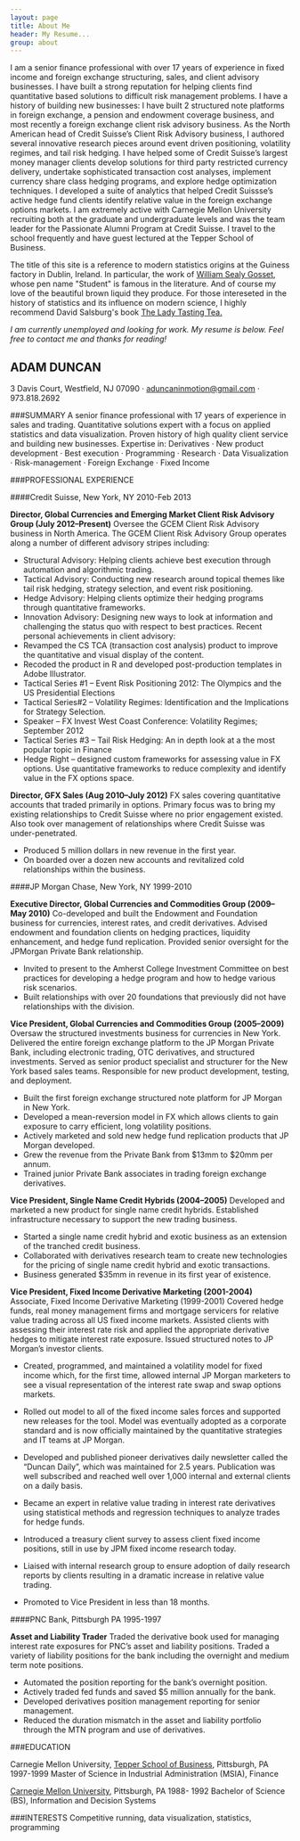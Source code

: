 ```yaml
---
layout: page
title: About Me
header: My Resume...
group: about
---
```


I am a senior finance professional with over 17 years of experience in fixed income and foreign exchange structuring, sales, and client advisory businesses. I have built a strong reputation for helping clients find quantitative based solutions to difficult risk management problems. I have a history of building new businesses: I have built 2 structured note platforms in foreign exchange, a pension and endowment coverage business, and most recently a foreign exchange client risk advisory business. As the North American head of Credit Suisse’s Client Risk Advisory business, I authored several innovative research pieces around event driven positioning, volatility regimes, and tail risk hedging. I have helped some of Credit Suisse’s largest money manager clients develop solutions for third party restricted currency delivery, undertake sophisticated transaction cost analyses, implement currency share class hedging programs, and explore hedge optimization techniques. I developed a suite of analytics that helped Credit Suissse’s active hedge fund clients identify relative value in the foreign exchange options markets. I am extremely active with Carnegie Mellon University recruiting both at the graduate and undergraduate levels and was the team leader for the Passionate Alumni Program at Credit Suisse. I travel to the school frequently and have guest lectured at the Tepper School of Business.

The title of this site is a reference to modern statistics origins at the Guiness factory in Dublin, Ireland. In particular, the
work of [William Sealy Gosset](http://en.wikipedia.org/wiki/William_Sealy_Gosset), whose pen name "Student" is famous in the literature.  And of course my love of the beautiful brown liquid they produce. For those intereseted in the history of statistics and its
influence on modern science, I highly recommend David Salsburg's book [The Lady Tasting Tea.](http://www.amazon.com/dp/0805071342/?tag=googhydr-20&hvadid=7782417427&hvpos=1t1&hvexid=&hvnetw=g&hvrand=2033946875574972504&hvpone=12.91&hvptwo=&hvqmt=b&ref=pd_sl_7e3tmf0o8p_b)

*I am currently unemployed and looking for work. My resume is below. Feel free to contact me and thanks for reading!*



## ADAM DUNCAN
3 Davis Court, Westfield, NJ  07090 · aduncaninmotion@gmail.com · 973.818.2692
 
###SUMMARY
A senior finance professional with 17 years of experience in sales and trading.  Quantitative solutions expert with a focus on applied statistics and data visualization.  Proven history of high quality client service and building new businesses.
Expertise in: Derivatives · New product development · Best execution · Programming · Research · Data Visualization  · Risk-management · Foreign Exchange · Fixed Income
 
 

###PROFESSIONAL EXPERIENCE
 

####Credit Suisse, New York, NY   2010-Feb 2013
 
**Director, Global Currencies and Emerging Market Client Risk Advisory Group (July 2012–Present)**
Oversee the GCEM Client Risk Advisory business in North America. The GCEM Client Risk Advisory Group operates along a number of different advisory stripes including:
* Structural Advisory: Helping clients achieve best execution through automation and algorithmic trading.
* Tactical Advisory: Conducting new research around topical themes like tail risk hedging, strategy selection, and event risk positioning.
* Hedge Advisory: Helping clients optimize their hedging programs through quantitative frameworks.
* Innovation Advisory: Designing new ways to look at information and challenging the status quo with respect to best practices.
Recent personal achievements in client advisory:
* Revamped the CS TCA (transaction cost analysis) product to improve the quantitative and visual display of the content.
* Recoded the product in R and developed post-production templates in Adobe Illustrator.
* Tactical Series #1 – Event Risk Positioning 2012: The Olympics and the US Presidential Elections
* Tactical Series#2 – Volatility Regimes: Identification and the Implications for Strategy Selection.
* Speaker – FX Invest West Coast Conference: Volatility Regimes; September 2012
* Tactical Series #3 – Tail Risk Hedging: An in depth look at a the most popular topic in Finance
* Hedge Right – designed custom frameworks for assessing value in FX options. Use quantitative frameworks to reduce complexity and identify value in the FX options space.
 
**Director, GFX Sales (Aug 2010–July 2012)**
FX sales covering quantitative accounts that traded primarily in options. Primary focus was to bring my existing relationships to Credit Suisse where no prior engagement existed. Also took over management of relationships where Credit Suisse was under-penetrated. 
* Produced 5 million dollars in new revenue in the first year.
* On boarded over a dozen new accounts and revitalized cold relationships within the business.
 

####JP Morgan Chase, New York, NY 1999-2010
 

**Executive Director, Global Currencies and Commodities Group (2009–May 2010)**
Co-developed and built the Endowment and Foundation business for currencies, interest rates, and credit derivatives.  Advised endowment and foundation clients on hedging practices, liquidity enhancement, and hedge fund replication.  Provided senior oversight for the JPMorgan Private Bank relationship.
* Invited to present to the Amherst College Investment Committee on best practices for developing a hedge program and how to hedge various risk scenarios.
* Built relationships with over 20 foundations that previously did not have relationships with the division.
 
**Vice President, Global Currencies and Commodities Group (2005–2009)**
Oversaw the structured investments business for currencies in New York.  Delivered the entire foreign exchange platform to the JP Morgan Private Bank, including electronic trading, OTC derivatives, and structured investments.  Served as senior product specialist and structurer for the New York based sales teams.  Responsible for new product development, testing, and deployment.
* Built the first foreign exchange structured note platform for JP Morgan in New York.
* Developed a mean-reversion model in FX which allows clients to gain exposure to carry efficient, long volatility positions.
* Actively marketed and sold new hedge fund replication products that JP Morgan developed.
* Grew the revenue from the Private Bank from $13mm to $20mm per annum.
* Trained junior Private Bank associates in trading foreign exchange derivatives.  
 
**Vice President, Single Name Credit Hybrids (2004–2005)**
Developed and marketed a new product for single name credit hybrids.  Established infrastructure necessary to support the new trading business.  
* Started a single name credit hybrid and exotic business as an extension of the tranched credit business.
* Collaborated with derivatives research team to create new technologies for the pricing of single name credit hybrid and exotic transactions.
* Business generated $35mm in revenue in its first year of existence.
 
**Vice President, Fixed Income Derivative Marketing (2001-2004)**
Associate, Fixed Income Derivative Marketing (1999-2001)
Covered hedge funds, real money management firms and mortgage servicers for relative value trading across all US fixed income markets. Assisted clients with assessing their interest rate risk and applied the appropriate derivative hedges to mitigate interest rate exposure. Issued structured notes to JP Morgan’s investor clients.  
* Created, programmed, and maintained a volatility model for fixed income which, for the first time, allowed internal JP Morgan marketers to see a visual representation of the interest rate swap and swap options markets.
* Rolled out model to all of the fixed income sales forces and supported new releases for the tool.  Model was eventually adopted as a corporate standard and is now officially maintained by the quantitative strategies and IT teams at JP Morgan.
* Developed and published pioneer derivatives daily newsletter called the “Duncan Daily”, which was maintained for 2.5 years.  Publication was well subscribed and reached well over 1,000 internal and external clients on a daily basis.
* Became an expert in relative value trading in interest rate derivatives using statistical methods and regression techniques to analyze trades for hedge funds.  
 
* Introduced a treasury client survey to assess client fixed income positions, still in use by JPM fixed income research today.
* Liaised with internal research group to ensure adoption of daily research reports by clients resulting in a dramatic increase in relative value trading.
* Promoted to Vice President in less than 18 months.  
 
####PNC Bank, Pittsburgh PA  1995-1997
 

**Asset and Liability Trader**
Traded the derivative book used for managing interest rate exposures for PNC’s asset and liability positions.  Traded a variety of liability positions for the bank including the overnight and medium term note positions.  
* Automated the position reporting for the bank’s overnight position.
* Actively traded fed funds and saved $5 million annually for the bank.
* Developed derivatives position management reporting for senior management.
* Reduced the duration mismatch in the asset and liability portfolio through the MTN program and use of derivatives.
 

###EDUCATION        

Carnegie Mellon University, [Tepper School of Business](http://www.tepper.cmu.edu/index.aspx), Pittsburgh, PA  1997-1999
Master of Science in Industrial Administration (MSIA), Finance  
                  
[Carnegie Mellon University](http://www.cmu.edu/index.shtml), Pittsburgh, PA 1988- 1992
Bachelor of Science (BS), Information and Decision Systems  
 

###INTERESTS
Competitive running, data visualization, statistics, programming

